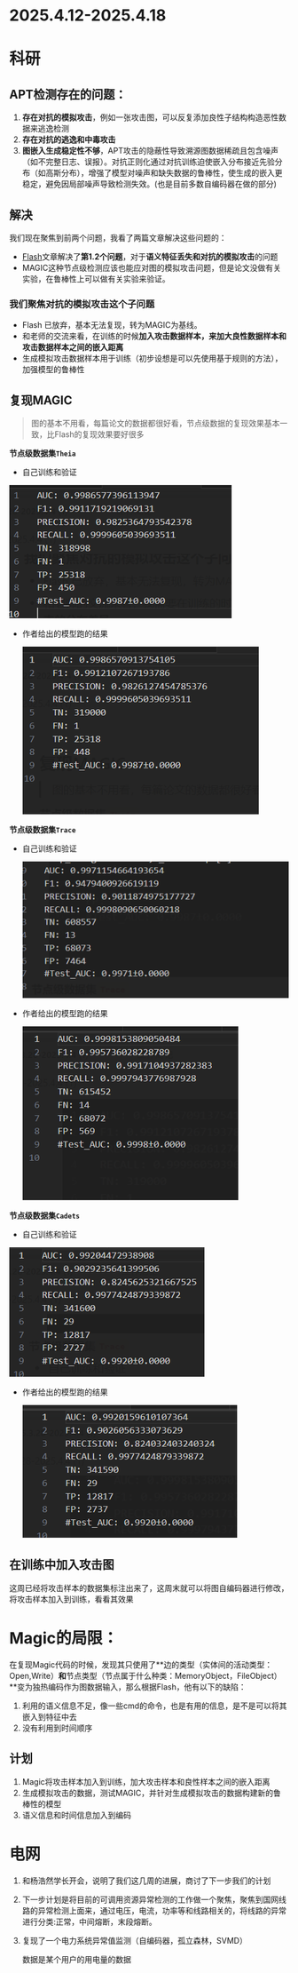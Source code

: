 # 2025.4.12-2025.4.18

# 科研

## APT检测存在的问题：

1. **存在对抗的模拟攻击**，例如一张攻击图，可以反复添加良性子结构构造恶性数据来逃逸检测
2. **存在对抗的逃逸和中毒攻击**
3. **图嵌入生成稳定性不够**，APT攻击的隐蔽性导致溯源图数据稀疏且包含噪声（如不完整日志、误报）。对抗正则化通过对抗训练迫使嵌入分布接近先验分布（如高斯分布），增强了模型对噪声和缺失数据的鲁棒性，使生成的嵌入更稳定，避免因局部噪声导致检测失效。(也是目前多数自编码器在做的部分)

## 解决

我们现在聚焦到前两个问题，我看了两篇文章解决这些问题的：

- [Flash](https://ieeexplore.ieee.org/document/10646725/)文章解决了**第1.2个问题**，对于**语义特征丢失和对抗的模拟攻击**的问题
- MAGIC这种节点级检测应该也能应对图的模拟攻击问题，但是论文没做有关实验，在鲁棒性上可以做有关实验来验证。

### **我们聚焦对抗的模拟攻击这个子问题**

- Flash 已放弃，基本无法复现，转为MAGIC为基线。
- 和老师的交流来看，在训练的时候**加入攻击数据样本，来加大良性数据样本和攻击数据样本之间的嵌入距离**
- 生成模拟攻击数据样本用于训练（初步设想是可以先使用基于规则的方法），加强模型的鲁棒性

## 复现MAGIC

> 图的基本不用看，每篇论文的数据都很好看，节点级数据的复现效果基本一致，比Flash的复现效果要好很多
> 

**节点级数据集`Theia`** 

- 自己训练和验证

![image.png](image.png)

- 作者给出的模型跑的结果
    
    ![image.png](image%201.png)
    

**节点级数据集`Trace`** 

- 自己训练和验证
    
    ![image.png](image%202.png)
    
- 作者给出的模型跑的结果
    
    ![image.png](image%203.png)
    

**节点级数据集`Cadets`**

- 自己训练和验证

![image.png](image%204.png)

- 作者给出的模型跑的结果
    
    ![image.png](image%205.png)
    

## 在训练中加入攻击图

这周已经将攻击样本的数据集标注出来了，这周末就可以将图自编码器进行修改，将攻击样本加入到训练，看看其效果

# Magic的局限：

在复现Magic代码的时候，发现其只使用了**边的类型（实体间的活动类型：Open,Write）**和**节点类型（节点属于什么种类：MemoryObject，FileObject）**变为独热编码作为图数据输入，那么根据Flash，他有以下的缺陷：

1. 利用的语义信息不足，像一些cmd的命令，也是有用的信息，是不是可以将其嵌入到特征中去
2. 没有利用到时间顺序

## 计划

1. Magic将攻击样本加入到训练，加大攻击样本和良性样本之间的嵌入距离
2. 生成模拟攻击的数据，测试MAGIC，并针对生成模拟攻击的数据构建新的鲁棒性的模型
3. 语义信息和时间信息加入到编码

# 电网

1. 和杨浩然学长开会，说明了我们这几周的进展，商讨了下一步我们的计划
2. 下一步计划是将目前的可调用资源异常检测的工作做一个聚焦，聚焦到国网线路的异常检测上面来，通过电压，电流，功率等和线路相关的，将线路的异常进行分类:正常，中间熔断，末段熔断。
3. 复现了一个电力系统异常值监测（自编码器，孤立森林，SVMD）
    
    数据是某个用户的用电量的数据